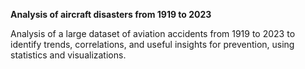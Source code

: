 **Analysis of aircraft disasters from 1919 to 2023**

Analysis of a large dataset of aviation accidents from 1919 to 2023 to identify trends, correlations, and useful insights for prevention, using statistics and visualizations.
